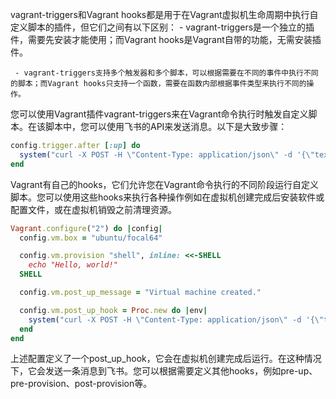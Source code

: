   vagrant-triggers和Vagrant hooks都是用于在Vagrant虚拟机生命周期中执行自定义脚本的插件，但它们之间有以下区别：
     - vagrant-triggers是一个独立的插件，需要先安装才能使用；而Vagrant hooks是Vagrant自带的功能，无需安装插件。


     - vagrant-triggers支持多个触发器和多个脚本，可以根据需要在不同的事件中执行不同的脚本；而Vagrant hooks只支持一个函数，需要在函数内部根据事件类型来执行不同的操作。

您可以使用Vagrant插件vagrant-triggers来在Vagrant命令执行时触发自定义脚本。在该脚本中，您可以使用飞书的API来发送消息。以下是大致步骤：
```ruby
config.trigger.after [:up] do
  system("curl -X POST -H \"Content-Type: application/json\" -d '{\"text\":\"Virtual machine created.\"}' https://open.feishu.cn/open-apis/bot/v2/hook/xxxxx")
end
```
  
Vagrant有自己的hooks，它们允许您在Vagrant命令执行的不同阶段运行自定义脚本。您可以使用这些hooks来执行各种操作例如在虚拟机创建完成后安装软件或配置文件，或在虚拟机销毁之前清理资源。
```ruby
Vagrant.configure("2") do |config|
  config.vm.box = "ubuntu/focal64"

  config.vm.provision "shell", inline: <<-SHELL
    echo "Hello, world!"
  SHELL

  config.vm.post_up_message = "Virtual machine created."

  config.vm.post_up_hook = Proc.new do |env|
    system("curl -X POST -H \"Content-Type: application/json\" -d '{\"text\":\"Virtual machine created.\"}' https://open.feishu.cn/open-apis/bot/v2/hook/xxxxx")
  end
end
```
上述配置定义了一个post_up_hook，它会在虚拟机创建完成后运行。在这种情况下，它会发送一条消息到飞书。您可以根据需要定义其他hooks，例如pre-up、pre-provision、post-provision等。


